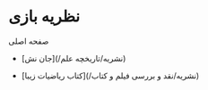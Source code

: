 # نظریه بازی


صفحه اصلی


- [جان نش](/نشریه/تاریخچه علم)
  
  
- [کتاب ریاضیات زیبا](/نشریه/نقد و بررسی فیلم و کتاب)
